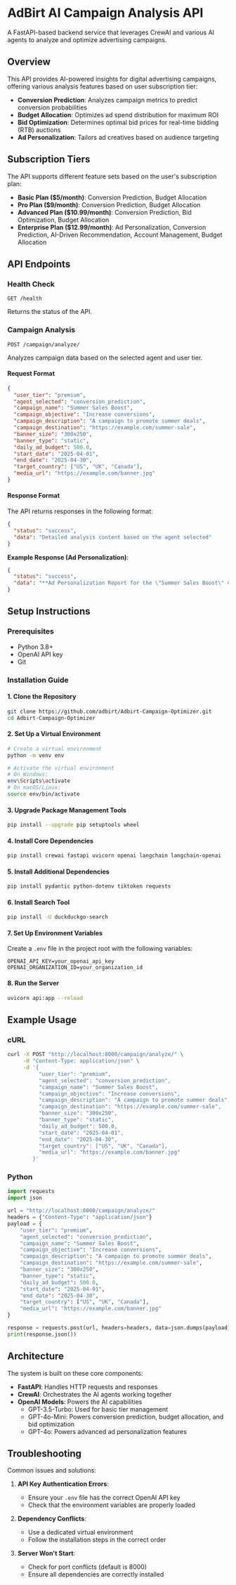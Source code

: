 # AdBirt AI Campaign Analysis API

A FastAPI-based backend service that leverages CrewAI and various AI agents to analyze and optimize advertising campaigns.

## Overview

This API provides AI-powered insights for digital advertising campaigns, offering various analysis features based on user subscription tier:

- **Conversion Prediction**: Analyzes campaign metrics to predict conversion probabilities
- **Budget Allocation**: Optimizes ad spend distribution for maximum ROI
- **Bid Optimization**: Determines optimal bid prices for real-time bidding (RTB) auctions
- **Ad Personalization**: Tailors ad creatives based on audience targeting

## Subscription Tiers

The API supports different feature sets based on the user's subscription plan:

- **Basic Plan ($5/month)**: Conversion Prediction, Budget Allocation
- **Pro Plan ($9/month)**: Conversion Prediction, Budget Allocation
- **Advanced Plan ($10.99/month)**: Conversion Prediction, Bid Optimization, Budget Allocation
- **Enterprise Plan ($12.99/month)**: Ad Personalization, Conversion Prediction, AI-Driven Recommendation, Account Management, Budget Allocation

## API Endpoints

### Health Check
```
GET /health
```
Returns the status of the API.

### Campaign Analysis
```
POST /campaign/analyze/
```
Analyzes campaign data based on the selected agent and user tier.

#### Request Format
```json
{
  "user_tier": "premium",
  "agent_selected": "conversion_prediction",
  "campaign_name": "Summer Sales Boost",
  "campaign_objective": "Increase conversions",
  "campaign_description": "A campaign to promote summer deals",
  "campaign_destination": "https://example.com/summer-sale",
  "banner_size": "300x250",
  "banner_type": "static",
  "daily_ad_budget": 500.0,
  "start_date": "2025-04-01",
  "end_date": "2025-04-30",
  "target_country": ["US", "UK", "Canada"],
  "media_url": "https://example.com/banner.jpg"
}
```

#### Response Format
The API returns responses in the following format:

```json
{
  "status": "success",
  "data": "Detailed analysis content based on the agent selected"
}
```

**Example Response (Ad Personalization)**:
```json
{
  "status": "success",
  "data": "**Ad Personalization Report for the \"Summer Sales Boost\" Campaign**\n\n**1. Recommended Creative Variations:**\n- **Dynamic Imagery:** Incorporate dynamic elements in the static banner, such as rotating images of various summer products, to capture different interests within the audience.\n- **Localized Content:** Create variations of the ad that include localized images or references to cultural symbols relevant to the US, UK, and Canada. For instance, featuring iconic summer locations or events from each country.\n- **Personalized Messaging:** Use personalized text overlays that address the specific audience segment, such as \"Enjoy Summer in [Country] with Our Exclusive Deals!\"\n\n**2. Expected Engagement Improvements:**\n- By integrating dynamic imagery and localized content, we anticipate an increase in engagement by approximately 15-20%, as these elements resonate more effectively with the audience's cultural and personal preferences.\n- Personalized messaging is expected to enhance the click-through rate (CTR) from 1.5% to potentially 2.0%, improving the overall interaction with the ad.\n\n**3. AI-Driven Insights for Content Tailoring:**\n- **User Behavior Analysis:** Utilize AI tools to analyze user interaction data, identifying patterns that can inform future creative adjustments. For instance, if a particular product image receives higher engagement, prioritize it in future ads.\n- **Sentiment Analysis:** Implement AI-driven sentiment analysis on feedback or comments related to the campaign to gauge audience reactions and adapt the messaging accordingly.\n- **Predictive Engagement Models:** Deploy AI models to predict which creative elements are likely to perform best based on historical data and current trends, allowing for proactive adjustments.\n\n**4. Creative Insights for Better Engagement:**\n- **Color Psychology:** Use bright, summer-themed colors that evoke a sense of excitement and urgency, encouraging users to engage with the ad.\n- **Call-to-Action (CTA) Optimization:** Test different CTAs, such as \"Shop Now,\" \"Discover Deals,\" or \"Uncover Savings,\" to determine which generates the highest response rate.\n- **Visual Hierarchy:** Ensure that the most critical information, such as discounts or limited-time offers, is prominently displayed to capture attention immediately.\n\nBy implementing these personalized ad variations and leveraging AI-driven insights, the \"Summer Sales Boost\" campaign is poised to significantly enhance its engagement and conversion rates. This approach not only aligns with the campaign's objective to increase conversions but also maximizes the effectiveness of the allocated budget, ensuring a robust return on investment."
}
```

## Setup Instructions

### Prerequisites
- Python 3.8+
- OpenAI API key
- Git

### Installation Guide

#### 1. Clone the Repository
```bash
git clone https://github.com/adbirt/Adbirt-Campaign-Optimizer.git
cd Adbirt-Campaign-Optimizer
```

#### 2. Set Up a Virtual Environment
```bash
# Create a virtual environment
python -m venv env

# Activate the virtual environment
# On Windows:
env\Scripts\activate
# On macOS/Linux:
source env/bin/activate
```

#### 3. Upgrade Package Management Tools
```bash
pip install --upgrade pip setuptools wheel
```

#### 4. Install Core Dependencies
```bash
pip install crewai fastapi uvicorn openai langchain langchain-openai
```

#### 5. Install Additional Dependencies
```bash
pip install pydantic python-dotenv tiktoken requests
```

#### 6. Install Search Tool
```bash
pip install -U duckduckgo-search
```

#### 7. Set Up Environment Variables
Create a `.env` file in the project root with the following variables:
```
OPENAI_API_KEY=your_openai_api_key
OPENAI_ORGANIZATION_ID=your_organization_id
```

#### 8. Run the Server
```bash
uvicorn api:app --reload
```

## Example Usage

### cURL

```bash
curl -X POST "http://localhost:8000/campaign/analyze/" \
     -H "Content-Type: application/json" \
     -d '{
          "user_tier": "premium",
          "agent_selected": "conversion_prediction",
          "campaign_name": "Summer Sales Boost",
          "campaign_objective": "Increase conversions",
          "campaign_description": "A campaign to promote summer deals",
          "campaign_destination": "https://example.com/summer-sale",
          "banner_size": "300x250",
          "banner_type": "static",
          "daily_ad_budget": 500.0,
          "start_date": "2025-04-01",
          "end_date": "2025-04-30",
          "target_country": ["US", "UK", "Canada"],
          "media_url": "https://example.com/banner.jpg"
        }'
```

### Python

```python
import requests
import json

url = "http://localhost:8000/campaign/analyze/"
headers = {"Content-Type": "application/json"}
payload = {
    "user_tier": "premium",
    "agent_selected": "conversion_prediction",
    "campaign_name": "Summer Sales Boost",
    "campaign_objective": "Increase conversions",
    "campaign_description": "A campaign to promote summer deals",
    "campaign_destination": "https://example.com/summer-sale",
    "banner_size": "300x250",
    "banner_type": "static",
    "daily_ad_budget": 500.0,
    "start_date": "2025-04-01",
    "end_date": "2025-04-30",
    "target_country": ["US", "UK", "Canada"],
    "media_url": "https://example.com/banner.jpg"
}

response = requests.post(url, headers=headers, data=json.dumps(payload))
print(response.json())
```

## Architecture

The system is built on these core components:
- **FastAPI**: Handles HTTP requests and responses
- **CrewAI**: Orchestrates the AI agents working together
- **OpenAI Models**: Powers the AI capabilities
  - GPT-3.5-Turbo: Used for basic tier management
  - GPT-4o-Mini: Powers conversion prediction, budget allocation, and bid optimization
  - GPT-4o: Powers advanced ad personalization features

## Troubleshooting

Common issues and solutions:

1. **API Key Authentication Errors**:
   - Ensure your `.env` file has the correct OpenAI API key
   - Check that the environment variables are properly loaded

2. **Dependency Conflicts**:
   - Use a dedicated virtual environment
   - Follow the installation steps in the correct order

3. **Server Won't Start**:
   - Check for port conflicts (default is 8000)
   - Ensure all dependencies are correctly installed

